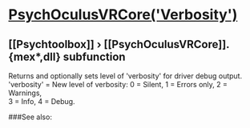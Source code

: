 # [PsychOculusVRCore('Verbosity')](PsychOculusVRCore-Verbosity) 
## [[Psychtoolbox]] &#8250; [[PsychOculusVRCore]].{mex*,dll} subfunction


Returns and optionally sets level of 'verbosity' for driver debug output.  
'verbosity' = New level of verbosity: 0 = Silent, 1 = Errors only, 2 = Warnings,  
3 = Info, 4 = Debug.  
  


###See also:

